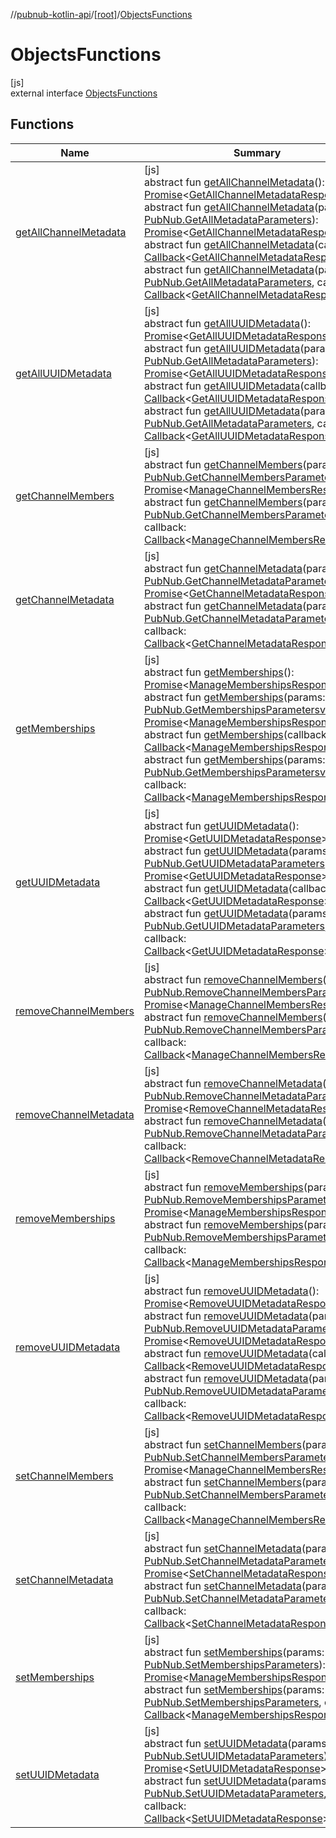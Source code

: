 //[pubnub-kotlin-api](../../../index.md)/[[root]](../index.md)/[ObjectsFunctions](index.md)

# ObjectsFunctions

[js]\
external interface [ObjectsFunctions](index.md)

## Functions

| Name | Summary |
|---|---|
| [getAllChannelMetadata](get-all-channel-metadata.md) | [js]<br>abstract fun [getAllChannelMetadata](get-all-channel-metadata.md)(): [Promise](https://kotlinlang.org/api/latest/jvm/stdlib/kotlin-stdlib/kotlin.js/-promise/index.html)&lt;[GetAllChannelMetadataResponse](../-get-all-channel-metadata-response/index.md)&gt;<br>abstract fun [getAllChannelMetadata](get-all-channel-metadata.md)(params: [PubNub.GetAllMetadataParameters](../-pub-nub/-get-all-metadata-parameters/index.md)): [Promise](https://kotlinlang.org/api/latest/jvm/stdlib/kotlin-stdlib/kotlin.js/-promise/index.html)&lt;[GetAllChannelMetadataResponse](../-get-all-channel-metadata-response/index.md)&gt;<br>abstract fun [getAllChannelMetadata](get-all-channel-metadata.md)(callback: [Callback](../-callback/index.md)&lt;[GetAllChannelMetadataResponse](../-get-all-channel-metadata-response/index.md)&gt;)<br>abstract fun [getAllChannelMetadata](get-all-channel-metadata.md)(params: [PubNub.GetAllMetadataParameters](../-pub-nub/-get-all-metadata-parameters/index.md), callback: [Callback](../-callback/index.md)&lt;[GetAllChannelMetadataResponse](../-get-all-channel-metadata-response/index.md)&gt;) |
| [getAllUUIDMetadata](get-all-u-u-i-d-metadata.md) | [js]<br>abstract fun [getAllUUIDMetadata](get-all-u-u-i-d-metadata.md)(): [Promise](https://kotlinlang.org/api/latest/jvm/stdlib/kotlin-stdlib/kotlin.js/-promise/index.html)&lt;[GetAllUUIDMetadataResponse](../-get-all-u-u-i-d-metadata-response/index.md)&gt;<br>abstract fun [getAllUUIDMetadata](get-all-u-u-i-d-metadata.md)(params: [PubNub.GetAllMetadataParameters](../-pub-nub/-get-all-metadata-parameters/index.md)): [Promise](https://kotlinlang.org/api/latest/jvm/stdlib/kotlin-stdlib/kotlin.js/-promise/index.html)&lt;[GetAllUUIDMetadataResponse](../-get-all-u-u-i-d-metadata-response/index.md)&gt;<br>abstract fun [getAllUUIDMetadata](get-all-u-u-i-d-metadata.md)(callback: [Callback](../-callback/index.md)&lt;[GetAllUUIDMetadataResponse](../-get-all-u-u-i-d-metadata-response/index.md)&gt;)<br>abstract fun [getAllUUIDMetadata](get-all-u-u-i-d-metadata.md)(params: [PubNub.GetAllMetadataParameters](../-pub-nub/-get-all-metadata-parameters/index.md), callback: [Callback](../-callback/index.md)&lt;[GetAllUUIDMetadataResponse](../-get-all-u-u-i-d-metadata-response/index.md)&gt;) |
| [getChannelMembers](get-channel-members.md) | [js]<br>abstract fun [getChannelMembers](get-channel-members.md)(params: [PubNub.GetChannelMembersParameters](../-pub-nub/-get-channel-members-parameters/index.md)): [Promise](https://kotlinlang.org/api/latest/jvm/stdlib/kotlin-stdlib/kotlin.js/-promise/index.html)&lt;[ManageChannelMembersResponse](../-manage-channel-members-response/index.md)&gt;<br>abstract fun [getChannelMembers](get-channel-members.md)(params: [PubNub.GetChannelMembersParameters](../-pub-nub/-get-channel-members-parameters/index.md), callback: [Callback](../-callback/index.md)&lt;[ManageChannelMembersResponse](../-manage-channel-members-response/index.md)&gt;) |
| [getChannelMetadata](get-channel-metadata.md) | [js]<br>abstract fun [getChannelMetadata](get-channel-metadata.md)(params: [PubNub.GetChannelMetadataParameters](../-pub-nub/-get-channel-metadata-parameters/index.md)): [Promise](https://kotlinlang.org/api/latest/jvm/stdlib/kotlin-stdlib/kotlin.js/-promise/index.html)&lt;[GetChannelMetadataResponse](../-get-channel-metadata-response/index.md)&gt;<br>abstract fun [getChannelMetadata](get-channel-metadata.md)(params: [PubNub.GetChannelMetadataParameters](../-pub-nub/-get-channel-metadata-parameters/index.md), callback: [Callback](../-callback/index.md)&lt;[GetChannelMetadataResponse](../-get-channel-metadata-response/index.md)&gt;) |
| [getMemberships](get-memberships.md) | [js]<br>abstract fun [getMemberships](get-memberships.md)(): [Promise](https://kotlinlang.org/api/latest/jvm/stdlib/kotlin-stdlib/kotlin.js/-promise/index.html)&lt;[ManageMembershipsResponse](../-manage-memberships-response/index.md)&gt;<br>abstract fun [getMemberships](get-memberships.md)(params: [PubNub.GetMembershipsParametersv2](../-pub-nub/-get-memberships-parametersv2/index.md)): [Promise](https://kotlinlang.org/api/latest/jvm/stdlib/kotlin-stdlib/kotlin.js/-promise/index.html)&lt;[ManageMembershipsResponse](../-manage-memberships-response/index.md)&gt;<br>abstract fun [getMemberships](get-memberships.md)(callback: [Callback](../-callback/index.md)&lt;[ManageMembershipsResponse](../-manage-memberships-response/index.md)&gt;)<br>abstract fun [getMemberships](get-memberships.md)(params: [PubNub.GetMembershipsParametersv2](../-pub-nub/-get-memberships-parametersv2/index.md), callback: [Callback](../-callback/index.md)&lt;[ManageMembershipsResponse](../-manage-memberships-response/index.md)&gt;) |
| [getUUIDMetadata](get-u-u-i-d-metadata.md) | [js]<br>abstract fun [getUUIDMetadata](get-u-u-i-d-metadata.md)(): [Promise](https://kotlinlang.org/api/latest/jvm/stdlib/kotlin-stdlib/kotlin.js/-promise/index.html)&lt;[GetUUIDMetadataResponse](../-get-u-u-i-d-metadata-response/index.md)&gt;<br>abstract fun [getUUIDMetadata](get-u-u-i-d-metadata.md)(params: [PubNub.GetUUIDMetadataParameters](../-pub-nub/-get-u-u-i-d-metadata-parameters/index.md)): [Promise](https://kotlinlang.org/api/latest/jvm/stdlib/kotlin-stdlib/kotlin.js/-promise/index.html)&lt;[GetUUIDMetadataResponse](../-get-u-u-i-d-metadata-response/index.md)&gt;<br>abstract fun [getUUIDMetadata](get-u-u-i-d-metadata.md)(callback: [Callback](../-callback/index.md)&lt;[GetUUIDMetadataResponse](../-get-u-u-i-d-metadata-response/index.md)&gt;)<br>abstract fun [getUUIDMetadata](get-u-u-i-d-metadata.md)(params: [PubNub.GetUUIDMetadataParameters](../-pub-nub/-get-u-u-i-d-metadata-parameters/index.md), callback: [Callback](../-callback/index.md)&lt;[GetUUIDMetadataResponse](../-get-u-u-i-d-metadata-response/index.md)&gt;) |
| [removeChannelMembers](remove-channel-members.md) | [js]<br>abstract fun [removeChannelMembers](remove-channel-members.md)(params: [PubNub.RemoveChannelMembersParameters](../-pub-nub/-remove-channel-members-parameters/index.md)): [Promise](https://kotlinlang.org/api/latest/jvm/stdlib/kotlin-stdlib/kotlin.js/-promise/index.html)&lt;[ManageChannelMembersResponse](../-manage-channel-members-response/index.md)&gt;<br>abstract fun [removeChannelMembers](remove-channel-members.md)(params: [PubNub.RemoveChannelMembersParameters](../-pub-nub/-remove-channel-members-parameters/index.md), callback: [Callback](../-callback/index.md)&lt;[ManageChannelMembersResponse](../-manage-channel-members-response/index.md)&gt;) |
| [removeChannelMetadata](remove-channel-metadata.md) | [js]<br>abstract fun [removeChannelMetadata](remove-channel-metadata.md)(params: [PubNub.RemoveChannelMetadataParameters](../-pub-nub/-remove-channel-metadata-parameters/index.md)): [Promise](https://kotlinlang.org/api/latest/jvm/stdlib/kotlin-stdlib/kotlin.js/-promise/index.html)&lt;[RemoveChannelMetadataResponse](../-remove-channel-metadata-response/index.md)&gt;<br>abstract fun [removeChannelMetadata](remove-channel-metadata.md)(params: [PubNub.RemoveChannelMetadataParameters](../-pub-nub/-remove-channel-metadata-parameters/index.md), callback: [Callback](../-callback/index.md)&lt;[RemoveChannelMetadataResponse](../-remove-channel-metadata-response/index.md)&gt;) |
| [removeMemberships](remove-memberships.md) | [js]<br>abstract fun [removeMemberships](remove-memberships.md)(params: [PubNub.RemoveMembershipsParameters](../-pub-nub/-remove-memberships-parameters/index.md)): [Promise](https://kotlinlang.org/api/latest/jvm/stdlib/kotlin-stdlib/kotlin.js/-promise/index.html)&lt;[ManageMembershipsResponse](../-manage-memberships-response/index.md)&gt;<br>abstract fun [removeMemberships](remove-memberships.md)(params: [PubNub.RemoveMembershipsParameters](../-pub-nub/-remove-memberships-parameters/index.md), callback: [Callback](../-callback/index.md)&lt;[ManageMembershipsResponse](../-manage-memberships-response/index.md)&gt;) |
| [removeUUIDMetadata](remove-u-u-i-d-metadata.md) | [js]<br>abstract fun [removeUUIDMetadata](remove-u-u-i-d-metadata.md)(): [Promise](https://kotlinlang.org/api/latest/jvm/stdlib/kotlin-stdlib/kotlin.js/-promise/index.html)&lt;[RemoveUUIDMetadataResponse](../-remove-u-u-i-d-metadata-response/index.md)&gt;<br>abstract fun [removeUUIDMetadata](remove-u-u-i-d-metadata.md)(params: [PubNub.RemoveUUIDMetadataParameters](../-pub-nub/-remove-u-u-i-d-metadata-parameters/index.md)): [Promise](https://kotlinlang.org/api/latest/jvm/stdlib/kotlin-stdlib/kotlin.js/-promise/index.html)&lt;[RemoveUUIDMetadataResponse](../-remove-u-u-i-d-metadata-response/index.md)&gt;<br>abstract fun [removeUUIDMetadata](remove-u-u-i-d-metadata.md)(callback: [Callback](../-callback/index.md)&lt;[RemoveUUIDMetadataResponse](../-remove-u-u-i-d-metadata-response/index.md)&gt;)<br>abstract fun [removeUUIDMetadata](remove-u-u-i-d-metadata.md)(params: [PubNub.RemoveUUIDMetadataParameters](../-pub-nub/-remove-u-u-i-d-metadata-parameters/index.md), callback: [Callback](../-callback/index.md)&lt;[RemoveUUIDMetadataResponse](../-remove-u-u-i-d-metadata-response/index.md)&gt;) |
| [setChannelMembers](set-channel-members.md) | [js]<br>abstract fun [setChannelMembers](set-channel-members.md)(params: [PubNub.SetChannelMembersParameters](../-pub-nub/-set-channel-members-parameters/index.md)): [Promise](https://kotlinlang.org/api/latest/jvm/stdlib/kotlin-stdlib/kotlin.js/-promise/index.html)&lt;[ManageChannelMembersResponse](../-manage-channel-members-response/index.md)&gt;<br>abstract fun [setChannelMembers](set-channel-members.md)(params: [PubNub.SetChannelMembersParameters](../-pub-nub/-set-channel-members-parameters/index.md), callback: [Callback](../-callback/index.md)&lt;[ManageChannelMembersResponse](../-manage-channel-members-response/index.md)&gt;) |
| [setChannelMetadata](set-channel-metadata.md) | [js]<br>abstract fun [setChannelMetadata](set-channel-metadata.md)(params: [PubNub.SetChannelMetadataParameters](../-pub-nub/-set-channel-metadata-parameters/index.md)): [Promise](https://kotlinlang.org/api/latest/jvm/stdlib/kotlin-stdlib/kotlin.js/-promise/index.html)&lt;[SetChannelMetadataResponse](../-set-channel-metadata-response/index.md)&gt;<br>abstract fun [setChannelMetadata](set-channel-metadata.md)(params: [PubNub.SetChannelMetadataParameters](../-pub-nub/-set-channel-metadata-parameters/index.md), callback: [Callback](../-callback/index.md)&lt;[SetChannelMetadataResponse](../-set-channel-metadata-response/index.md)&gt;) |
| [setMemberships](set-memberships.md) | [js]<br>abstract fun [setMemberships](set-memberships.md)(params: [PubNub.SetMembershipsParameters](../-pub-nub/-set-memberships-parameters/index.md)): [Promise](https://kotlinlang.org/api/latest/jvm/stdlib/kotlin-stdlib/kotlin.js/-promise/index.html)&lt;[ManageMembershipsResponse](../-manage-memberships-response/index.md)&gt;<br>abstract fun [setMemberships](set-memberships.md)(params: [PubNub.SetMembershipsParameters](../-pub-nub/-set-memberships-parameters/index.md), callback: [Callback](../-callback/index.md)&lt;[ManageMembershipsResponse](../-manage-memberships-response/index.md)&gt;) |
| [setUUIDMetadata](set-u-u-i-d-metadata.md) | [js]<br>abstract fun [setUUIDMetadata](set-u-u-i-d-metadata.md)(params: [PubNub.SetUUIDMetadataParameters](../-pub-nub/-set-u-u-i-d-metadata-parameters/index.md)): [Promise](https://kotlinlang.org/api/latest/jvm/stdlib/kotlin-stdlib/kotlin.js/-promise/index.html)&lt;[SetUUIDMetadataResponse](../-set-u-u-i-d-metadata-response/index.md)&gt;<br>abstract fun [setUUIDMetadata](set-u-u-i-d-metadata.md)(params: [PubNub.SetUUIDMetadataParameters](../-pub-nub/-set-u-u-i-d-metadata-parameters/index.md), callback: [Callback](../-callback/index.md)&lt;[SetUUIDMetadataResponse](../-set-u-u-i-d-metadata-response/index.md)&gt;) |
